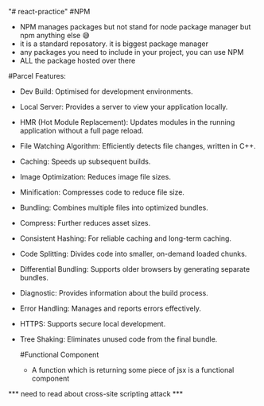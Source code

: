 "# react-practice" 
#NPM
- NPM manages packages but not stand for node package manager but npm anything else 😅
- it is a standard reposatory. it is biggest package manager
- any packages you need to include in your project, you can use NPM
- ALL the package hosted over there

#Parcel Features:
 - Dev Build: 
   Optimised for development environments.
 - Local Server: 
   Provides a server to view your application locally.
 - HMR (Hot Module Replacement): 
   Updates modules in the running application without a full page reload.
 - File Watching Algorithm: 
   Efficiently detects file changes, written in C++.
 - Caching: 
   Speeds up subsequent builds.
 - Image Optimization: 
   Reduces image file sizes.
 - Minification: 
   Compresses code to reduce file size.
 - Bundling: 
   Combines multiple files into optimized bundles.
 - Compress: 
   Further reduces asset sizes.
 - Consistent Hashing: 
   For reliable caching and long-term caching.
 - Code Splitting: 
   Divides code into smaller, on-demand loaded chunks.
 - Differential Bundling: 
   Supports older browsers by generating separate bundles.
 - Diagnostic: 
   Provides information about the build process.
 - Error Handling: 
   Manages and reports errors effectively.
 - HTTPS: 
   Supports secure local development.
 - Tree Shaking: 
   Eliminates unused code from the final bundle.

   #Functional Component 
   - A function which is returning some piece of jsx is a functional component

  *** need to read about cross-site scripting attack ***